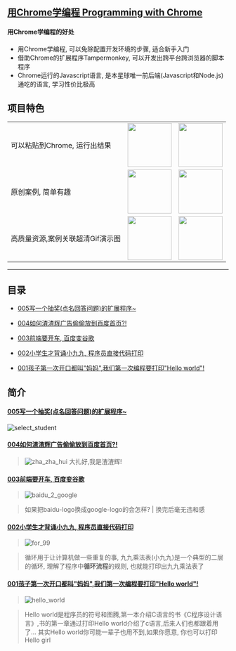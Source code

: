 ## [用Chrome学编程 Programming with Chrome](https://zhaoolee.com/ProgrammingWithChrome/)


#### 用Chrome学编程的好处

- 用Chrome学编程, 可以免除配置开发环境的步骤, 适合新手入门
- 借助Chrome的扩展程序Tampermonkey, 可以开发出跨平台跨浏览器的脚本程序
- Chrome运行的Javascript语言, 是本星球唯一前后端(Javascript和Node.js)通吃的语言, 学习性价比极高

## 项目特色

|   |      |   |
| --- | --- | --- |
| 可以粘贴到Chrome, 运行出结果  | <img height='100px' style='height:100px;'  src='https://user-images.githubusercontent.com/15868458/62856847-8e954700-bd28-11e9-8797-76e014ce06d3.gif' />  | <img height='100px' style='height:100px;'  src='https://raw.githubusercontent.com/zhaoolee/ChineseBQB/master/017Playing_%E6%BC%94%E5%A5%8F%F0%9F%8E%BBBQB/0.gif' /> |
| 原创案例, 简单有趣  | <img height='100px' style='height:100px;'  src='https://user-images.githubusercontent.com/15868458/62918966-d8873700-bdd3-11e9-8a64-02fe0fc3d170.gif' /> | <img height='100px' style='height:100px;'  src='https://raw.githubusercontent.com/zhaoolee/ChineseBQB/master/024Programmer_%E7%A8%8B%E5%BA%8F%E5%91%98%F0%9F%91%A9%F0%9F%8F%BF%E2%80%8D%F0%9F%92%BB%F0%9F%91%A8%F0%9F%8F%BE%E2%80%8D%F0%9F%92%BB%F0%9F%91%A9%F0%9F%8F%BC%E2%80%8D%F0%9F%92%BB%F0%9F%91%A8%F0%9F%8F%BD%E2%80%8D%F0%9F%92%BB%F0%9F%91%A9%F0%9F%8F%BB%E2%80%8D%F0%9F%92%BB%F0%9F%91%A9%F0%9F%8F%BB%E2%80%8D%F0%9F%92%BB%F0%9F%91%A8%E2%80%8D%F0%9F%92%BB%E2%80%8DBQB/89E42AEF082690539C7780142B7EE5F3.png' /> |
| 高质量资源,案例关联超清Gif演示图 | <img height='100px' style='height:100px;'  src='https://user-images.githubusercontent.com/15868458/62925032-01afc380-bde4-11e9-91dc-023d0a0a0bfe.png' />  | <img height='100px' style='height:100px;'  src='https://raw.githubusercontent.com/zhaoolee/ChineseBQB/master/031Penguin_%E6%B2%99%E9%9B%95%E4%BC%81%E9%B9%85%F0%9F%90%A7BQB/0.gif' /> |



---

## 目录

- [005写一个抽奖(点名回答问题)的扩展程序~](https://zhaoolee.com/ProgrammingWithChrome/select_student)


- [004如何渣渣辉广告偷偷放到百度首页?!](https://zhaoolee.com/ProgrammingWithChrome/zha_zha_hui/) 

- [003前端要开车, 百度变谷歌](https://zhaoolee.com/ProgrammingWithChrome/baidu_2_google/)

- [002小学生才背诵小九九, 程序员直接代码打印](https://zhaoolee.com/ProgrammingWithChrome/for_99/)


- [001孩子第一次开口都叫"妈妈",我们第一次编程要打印"Hello world"!](https://zhaoolee.com/ProgrammingWithChrome/hello_world/) 







## 简介

#### [005写一个抽奖(点名回答问题)的扩展程序~](https://zhaoolee.com/ProgrammingWithChrome/select_student)

![select_student](https://user-images.githubusercontent.com/15868458/62988062-7f6fdf80-be75-11e9-9a6d-9cfacd918d30.gif)


#### [004如何渣渣辉广告偷偷放到百度首页?!](https://zhaoolee.com/ProgrammingWithChrome/zha_zha_hui/)

> ![zha_zha_hui](https://user-images.githubusercontent.com/15868458/62918966-d8873700-bdd3-11e9-8a64-02fe0fc3d170.gif)
> 大扎好,我是渣渣辉!


#### [003前端要开车, 百度变谷歌](https://zhaoolee.com/ProgrammingWithChrome/baidu_2_google/)

> ![baidu_2_google](https://user-images.githubusercontent.com/15868458/62856847-8e954700-bd28-11e9-8797-76e014ce06d3.gif)

> 如果把baidu-logo换成google-logo的会怎样?  | 换完后毫无违和感

#### [002小学生才背诵小九九, 程序员直接代码打印](https://zhaoolee.com/ProgrammingWithChrome/for_99/)
> ![for_99](https://user-images.githubusercontent.com/15868458/62908815-7e26b000-bdac-11e9-86ec-97251deb2ae0.gif)

> 循环用于让计算机做一些重复的事, 九九乘法表(小九九)是一个典型的二层的循环, 理解了程序中**循环流程**的规则, 也就能打印出九九乘法表了




#### [001孩子第一次开口都叫"妈妈",我们第一次编程要打印"Hello world"!](https://zhaoolee.com/ProgrammingWithChrome/hello_world/) 
> ![hello_world](https://user-images.githubusercontent.com/15868458/62909969-4bcb8180-bdb1-11e9-9d45-2179564c1828.gif)

> Hello world是程序员的符号和图腾,第一本介绍C语言的书《C程序设计语言》,书的第一章通过打印Hello world介绍了c语言,后来人们也都跟着用了... 其实Hello world你可能一辈子也用不到,如果你愿意, 你也可以打印Hello girl









